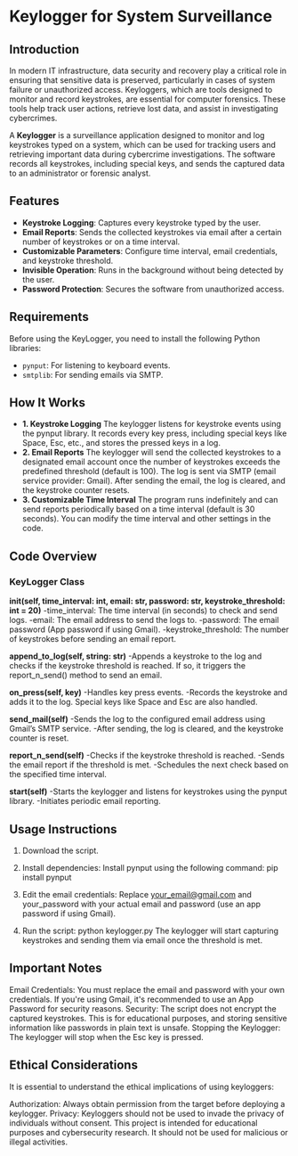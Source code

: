 # Keylogger for System Surveillance

## Introduction

In modern IT infrastructure, data security and recovery play a critical role in ensuring that sensitive data is preserved, particularly in cases of system failure or unauthorized access. Keyloggers, which are tools designed to monitor and record keystrokes, are essential for computer forensics. These tools help track user actions, retrieve lost data, and assist in investigating cybercrimes.

A **Keylogger** is a surveillance application designed to monitor and log keystrokes typed on a system, which can be used for tracking users and retrieving important data during cybercrime investigations. The software records all keystrokes, including special keys, and sends the captured data to an administrator or forensic analyst.

## Features

- **Keystroke Logging**: Captures every keystroke typed by the user.
- **Email Reports**: Sends the collected keystrokes via email after a certain number of keystrokes or on a time interval.
- **Customizable Parameters**: Configure time interval, email credentials, and keystroke threshold.
- **Invisible Operation**: Runs in the background without being detected by the user.
- **Password Protection**: Secures the software from unauthorized access.

## Requirements

Before using the KeyLogger, you need to install the following Python libraries:

- `pynput`: For listening to keyboard events.
- `smtplib`: For sending emails via SMTP.


## How It Works

 - **1. Keystroke Logging**
The keylogger listens for keystroke events using the pynput library.
It records every key press, including special keys like Space, Esc, etc., and stores the pressed keys in a log.
 - **2. Email Reports**
The keylogger will send the collected keystrokes to a designated email account once the number of keystrokes exceeds the predefined threshold (default is 100).
The log is sent via SMTP (email service provider: Gmail).
After sending the email, the log is cleared, and the keystroke counter resets.
 - **3. Customizable Time Interval**
The program runs indefinitely and can send reports periodically based on a time interval (default is 30 seconds).
You can modify the time interval and other settings in the code.

## Code Overview

### KeyLogger Class

**__init__(self, time_interval: int, email: str, password: str, keystroke_threshold: int = 20)**
-time_interval: The time interval (in seconds) to check and send logs.
-email: The email address to send the logs to.
-password: The email password (App password if using Gmail).
-keystroke_threshold: The number of keystrokes before sending an email report.

**append_to_log(self, string: str)**
-Appends a keystroke to the log and checks if the keystroke threshold is reached. If so, it triggers the report_n_send() method to send an email.

**on_press(self, key)**
-Handles key press events.
-Records the keystroke and adds it to the log. Special keys like Space and Esc are also handled.

**send_mail(self)**
-Sends the log to the configured email address using Gmail’s SMTP service.
-After sending, the log is cleared, and the keystroke counter is reset.

**report_n_send(self)**
-Checks if the keystroke threshold is reached.
-Sends the email report if the threshold is met.
-Schedules the next check based on the specified time interval.

**start(self)**
-Starts the keylogger and listens for keystrokes using the pynput library.
-Initiates periodic email reporting.

## Usage Instructions

1. Download the script.

2. Install dependencies:
Install pynput using the following command:
pip install pynput

3. Edit the email credentials:
Replace your_email@gmail.com and your_password with your actual email and password (use an app password if using Gmail).

4. Run the script:
python keylogger.py
The keylogger will start capturing keystrokes and sending them via email once the threshold is met.

## Important Notes

Email Credentials: You must replace the email and password with your own credentials. If you're using Gmail, it's recommended to use an App Password for security reasons.
Security: The script does not encrypt the captured keystrokes. This is for educational purposes, and storing sensitive information like passwords in plain text is unsafe.
Stopping the Keylogger: The keylogger will stop when the Esc key is pressed.

## Ethical Considerations

It is essential to understand the ethical implications of using keyloggers:

Authorization: Always obtain permission from the target before deploying a keylogger.
Privacy: Keyloggers should not be used to invade the privacy of individuals without consent.
This project is intended for educational purposes and cybersecurity research. It should not be used for malicious or illegal activities.
